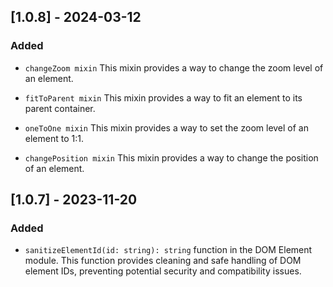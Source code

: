 ## [1.0.8] - 2024-03-12
### Added

- `changeZoom mixin` This mixin provides a way to change the zoom level of an element.

- `fitToParent mixin` This mixin provides a way to fit an element to its parent container.

- `oneToOne mixin` This mixin provides a way to set the zoom level of an element to 1:1.

- `changePosition mixin` This mixin provides a way to change the position of an element.

## [1.0.7] - 2023-11-20
### Added

- `sanitizeElementId(id: string): string` function in the DOM Element module. This function provides cleaning and safe handling of DOM element IDs, preventing potential security and compatibility issues.

